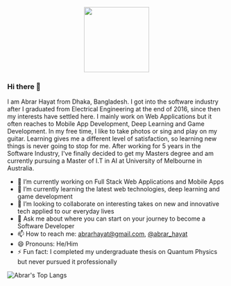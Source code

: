 <p align="center">
<img width="150" height="150" src="https://media.giphy.com/media/MoB9yr8W80niqcevSI/giphy.gif">
</p>

### Hi there 👋

I am Abrar Hayat from Dhaka, Bangladesh. I got into the software industry after I graduated from Electrical Engineering at the end of 2016, since then my interests have settled here. I mainly work on Web Applications but it often reaches to Mobile App Development, Deep Learning and Game Development. In my free time, I like to take photos or sing and play on my guitar. Learning gives me a different level of satisfaction, so learning new things is never going to stop for me. After working for 5 years in the Software Industry, I've finally decided to get my Masters degree and am currently pursuing a Master of I.T in AI at University of Melbourne in Australia.

- 🔭 I’m currently working on Full Stack Web Applications and Mobile Apps
- 🌱 I’m currently learning the latest web technologies, deep learning and game development
- 👯 I’m looking to collaborate on interesting takes on new and innovative tech applied to our everyday lives
- 💬 Ask me about where you can start on your journey to become a Software Developer
- 📫 How to reach me: abrarhayat@gmail.com, [@abrar_hayat](https://twitter.com/abrar_hayat)
- 😄 Pronouns: He/Him
- ⚡ Fun fact: I completed my undergraduate thesis on Quantum Physics but never pursued it professionally

<!-- ![Abrar's GitHub stats](https://github-readme-stats.vercel.app/api?username=abrarhayat&count_private=true&show_icons=true&theme=chartreuse-dark) -->

![Abrar's Top Langs](https://github-stats-abrarhayat.vercel.app/api/top-langs/?username=abrarhayat&exclude_repo=text-editor,maps,sharing-app-capstone,VideoServlet,dlaicourse,tensorflow-1-public,time-series-collection,convolutional_neural_network,data_analysis_with_python,intro-ml-2,nlp,ml_notebooks,python_data_science,intro_to_tensorflow,&langs_count=20&hide=ruby,starlark,swift,kotlin,c&layout=compact&theme=chartreuse-dark&card_width=350px)
